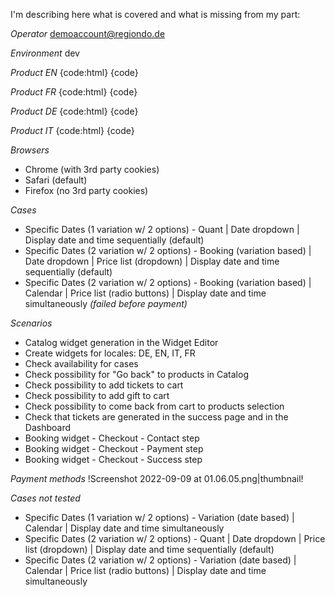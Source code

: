 I'm describing here what is covered and what is missing from my part:

_Operator_
demoaccount@regiondo.de

_Environment_
dev

_Product EN_
{code:html}
<product-catalog-widget
      widget-id="f674f08d-463d-43a6-a81c-02d09bceeeae"
    ></product-catalog-widget>
{code}

_Product FR_
{code:html}
<product-catalog-widget
      widget-id="006a6354-decb-443c-815c-9bedaff95f31"
    ></product-catalog-widget>
{code}

_Product DE_
{code:html}
<product-catalog-widget
      widget-id="da29025c-76d1-44bd-a6db-0b358969776f"
    ></product-catalog-widget>
{code}

_Product IT_
{code:html}
<product-catalog-widget
      widget-id="8299b9e9-4c90-4496-bf7d-4006421ead18"
    ></product-catalog-widget>
{code}

_Browsers_

- Chrome (with 3rd party cookies)
- Safari (default)
- Firefox (no 3rd party cookies)

_Cases_

- Specific Dates (1 variation w/ 2 options) - Quant | Date dropdown | Display date and time sequentially (default)
- Specific Dates (2 variation w/ 2 options) - Booking (variation based) | Date dropdown | Price list (dropdown) | Display date and time sequentially (default)
- Specific Dates (2 variation w/ 2 options) - Booking (variation based) | Calendar | Price list (radio buttons) | Display date and time simultaneously _(failed before payment)_

_Scenarios_

- Catalog widget generation in the Widget Editor
- Create widgets for locales: DE, EN, IT, FR
- Check availability for cases
- Check possibility for "Go back" to products in Catalog
- Check possibility to add tickets to cart
- Check possibility to add gift to cart
- Check possibility to come back from cart to products selection
- Check that tickets are generated in the success page and in the Dashboard
- Booking widget - Checkout - Contact step
- Booking widget - Checkout - Payment step
- Booking widget - Checkout - Success step

_Payment methods_
!Screenshot 2022-09-09 at 01.06.05.png|thumbnail!

_Cases not tested_

- Specific Dates (1 variation w/ 2 options) - Variation (date based) | Calendar | Display date and time simultaneously
- Specific Dates (2 variation w/ 2 options) - Quant | Date dropdown | Price list (dropdown) | Display date and time sequentially (default)
- Specific Dates (2 variation w/ 2 options) - Variation (date based) | Calendar | Price list (radio buttons) | Display date and time simultaneously
